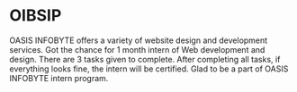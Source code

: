 # OIBSIP
OASIS INFOBYTE offers a variety of website design and development services. Got the chance for 1 month intern of Web development and design. There are 3 tasks given to complete. After completing all tasks, if everything looks fine, the intern will be certified. Glad to be a part of OASIS INFOBYTE intern program.



